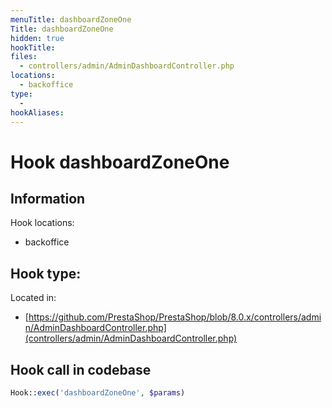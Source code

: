 ```yaml
---
menuTitle: dashboardZoneOne
Title: dashboardZoneOne
hidden: true
hookTitle: 
files:
  - controllers/admin/AdminDashboardController.php
locations:
  - backoffice
type:
  - 
hookAliases:
---
```


# Hook dashboardZoneOne

## Information

Hook locations: 
  - backoffice

Hook type: 
  - 

Located in: 
  - [https://github.com/PrestaShop/PrestaShop/blob/8.0.x/controllers/admin/AdminDashboardController.php](controllers/admin/AdminDashboardController.php)

## Hook call in codebase

```php
Hook::exec('dashboardZoneOne', $params)
```